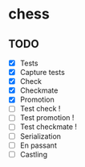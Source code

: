 # chess

## TODO

- [x] Tests
- [x] Capture tests
- [x] Check
- [x] Checkmate
- [x] Promotion
- [ ] Test check !
- [ ] Test promotion !
- [ ] Test checkmate !
- [ ] Serialization
- [ ] En passant
- [ ] Castling
